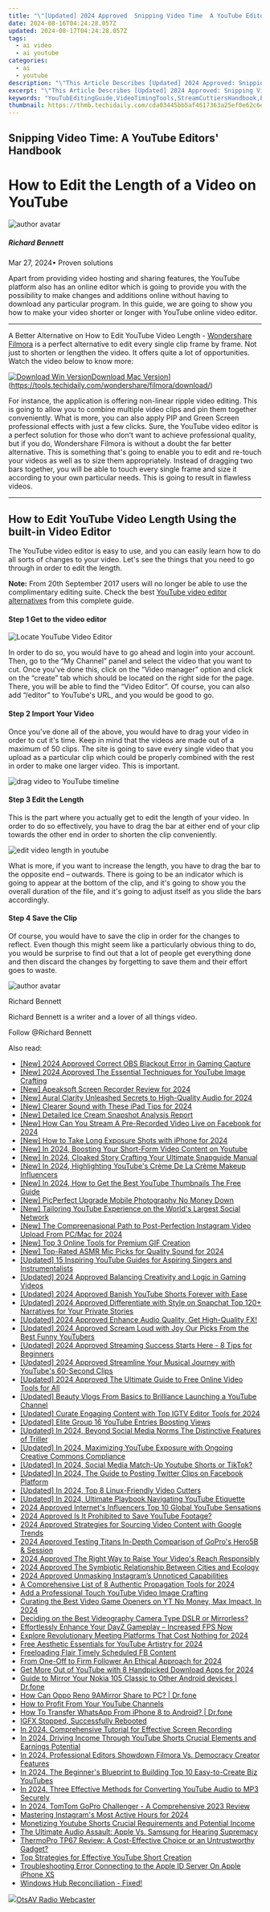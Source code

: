 ```yaml
---
title: "\"[Updated] 2024 Approved  Snipping Video Time  A YouTube Editors' Handbook\""
date: 2024-08-16T04:24:28.057Z
updated: 2024-08-17T04:24:28.057Z
tags:
  - ai video
  - ai youtube
categories:
  - ai
  - youtube
description: "\"This Article Describes [Updated] 2024 Approved: Snipping Video Time: A YouTube Editors' Handbook\""
excerpt: "\"This Article Describes [Updated] 2024 Approved: Snipping Video Time: A YouTube Editors' Handbook\""
keywords: "YouTubEditingGuide,VideoTimingTools,StreamCuttiersHandbook,EditsVideoTimeframe,TimeSnipsForVideos,EditProfessionalsToolkit,YouTubeCuttingTips"
thumbnail: https://thmb.techidaily.com/cda03445bb5af4617363a25ef0e62c6e1b665fa4bde7d33e5a5fc0aac172c936.jpg
---
```


## Snipping Video Time: A YouTube Editors' Handbook

# How to Edit the Length of a Video on YouTube

![author avatar](https://images.wondershare.com/filmora/article-images/richard-bennett.jpg)

##### Richard Bennett

 Mar 27, 2024• Proven solutions

Apart from providing video hosting and sharing features, the YouTube platform also has an online editor which is going to provide you with the possibility to make changes and additions online without having to download any particular program. In this guide, we are going to show you how to make your video shorter or longer with YouTube online video editor.

---

A Better Alternative on How to Edit YouTube Video Length - [Wondershare Filmora](https://tools.techidaily.com/wondershare/filmora/download/) is a perfect alternative to edit every single clip frame by frame. Not just to shorten or lengthen the video. It offers quite a lot of opportunities. Watch the video below to know more:

[![Download Win Version](https://images.wondershare.com/filmora/guide/download-btn-win.jpg)](https://tools.techidaily.com/wondershare/filmora/download/)[Download Mac Version](https://images.wondershare.com/filmora/guide/download-btn-mac.jpg)](https://tools.techidaily.com/wondershare/filmora/download/)

For instance, the application is offering non-linear ripple video editing. This is going to allow you to combine multiple video clips and pin them together conveniently. What is more, you can also apply PIP and Green Screen professional effects with just a few clicks. Sure, the YouTube video editor is a perfect solution for those who don't want to achieve professional quality, but if you do, Wondershare Filmora is without a doubt the far better alternative. This is something that's going to enable you to edit and re-touch your videos as well as to size them appropriately. Instead of dragging two bars together, you will be able to touch every single frame and size it according to your own particular needs. This is going to result in flawless videos.

---

## How to Edit YouTube Video Length Using the built-in Video Editor

The YouTube video editor is easy to use, and you can easily learn how to do all sorts of changes to your video. Let's see the things that you need to go through in order to edit the length.

**Note:** From 20th September 2017 users will no longer be able to use the complimentary editing suite. Check the best [YouTube video editor alternatives](https://tools.techidaily.com/wondershare/filmora/download/) from this complete guide.

#### Step 1 Get to the video editor

![Locate YouTube Video Editor](https://images.wondershare.com/filmora/article-images/add-music-to-youtube-video-6.jpg)

In order to do so, you would have to go ahead and login into your account. Then, go to the “My Channel” panel and select the video that you want to cut. Once you've done this, click on the “Video manager” option and click on the “create” tab which should be located on the right side for the page. There, you will be able to find the “Video Editor”. Of course, you can also add “/editor” to YouTube's URL, and you would be good to go.

#### Step 2 Import Your Video

Once you've done all of the above, you would have to drag your video in order to cut it's time. Keep in mind that the videos are made out of a maximum of 50 clips. The site is going to save every single video that you upload as a particular clip which could be properly combined with the rest in order to make one larger video. This is important.

![drag video to YouTube timeline](https://images.wondershare.com/filmora/article-images/drag-video-to-youtube-timeline.jpg)

#### Step 3 Edit the Length

This is the part where you actually get to edit the length of your video. In order to do so effectively, you have to drag the bar at either end of your clip towards the other end in order to shorten the clip conveniently.

![edit video length in youtube](https://images.wondershare.com/filmora/article-images/edit-video-length-in-youtube.jpg)

What is more, if you want to increase the length, you have to drag the bar to the opposite end – outwards. There is going to be an indicator which is going to appear at the bottom of the clip, and it's going to show you the overall duration of the file, and it's going to adjust itself as you slide the bars accordingly.

#### Step 4 Save the Clip

Of course, you would have to save the clip in order for the changes to reflect. Even though this might seem like a particularly obvious thing to do, you would be surprise to find out that a lot of people get everything done and then discard the changes by forgetting to save them and their effort goes to waste.

![author avatar](https://images.wondershare.com/filmora/article-images/richard-bennett.jpg)

Richard Bennett

Richard Bennett is a writer and a lover of all things video.

Follow @Richard Bennett


<ins class="adsbygoogle"
     style="display:block"
     data-ad-format="autorelaxed"
     data-ad-client="ca-pub-7571918770474297"
     data-ad-slot="1223367746"></ins>



<ins class="adsbygoogle"
     style="display:block"
     data-ad-client="ca-pub-7571918770474297"
     data-ad-slot="8358498916"
     data-ad-format="auto"
     data-full-width-responsive="true"></ins>

<span class="atpl-alsoreadstyle">Also read:</span>
<div><ul>
<li><a href="https://screen-video-capture.techidaily.com/new-2024-approved-correct-obs-blackout-error-in-gaming-capture/"><u>[New] 2024 Approved  Correct OBS Blackout Error in Gaming Capture</u></a></li>
<li><a href="https://youtube-zero.techidaily.com/024-approved-the-essential-techniques-for-youtube-image-crafting/"><u>[New] 2024 Approved  The Essential Techniques for YouTube Image Crafting</u></a></li>
<li><a href="https://video-capture.techidaily.com/new-apeaksoft-screen-recorder-review-for-2024/"><u>[New] Apeaksoft Screen Recorder Review for 2024</u></a></li>
<li><a href="https://youtube-zero.techidaily.com/ural-clarity-unleashed-secrets-to-high-quality-audio-for-2024/"><u>[New] Aural Clarity Unleashed  Secrets to High-Quality Audio for 2024</u></a></li>
<li><a href="https://digital-screen-recording.techidaily.com/new-clearer-sound-with-these-ipad-tips-for-2024/"><u>[New] Clearer Sound with These iPad Tips for 2024</u></a></li>
<li><a href="https://digital-screen-recording.techidaily.com/new-detailed-ice-cream-snapshot-analysis-report/"><u>[New] Detailed Ice Cream Snapshot Analysis Report</u></a></li>
<li><a href="https://facebook-clips.techidaily.com/new-how-can-you-stream-a-pre-recorded-video-live-on-facebook-for-2024/"><u>[New] How Can You Stream A Pre-Recorded Video Live on Facebook for 2024</u></a></li>
<li><a href="https://fox-hovers.techidaily.com/new-how-to-take-long-exposure-shots-with-iphone-for-2024/"><u>[New] How to Take Long Exposure Shots with iPhone for 2024</u></a></li>
<li><a href="https://youtube-zero.techidaily.com/n-2024-boosting-your-short-form-video-content-on-youtube/"><u>[New] In 2024, Boosting Your Short-Form Video Content on Youtube</u></a></li>
<li><a href="https://snapchat-videos.techidaily.com/new-in-2024-cloaked-story-crafting-your-ultimate-snapguide-manual/"><u>[New] In 2024, Cloaked Story Crafting  Your Ultimate Snapguide Manual</u></a></li>
<li><a href="https://youtube-zero.techidaily.com/n-2024-highlighting-youtubes-creme-de-la-creme-makeup-influencers/"><u>[New] In 2024, Highlighting YouTube's Crème De La Crème Makeup Influencers</u></a></li>
<li><a href="https://youtube-zero.techidaily.com/n-2024-how-to-get-the-best-youtube-thumbnails-the-free-guide/"><u>[New] In 2024, How to Get the Best YouTube Thumbnails  The Free Guide</u></a></li>
<li><a href="https://extra-skills.techidaily.com/new-picperfect-upgrade-mobile-photography-no-money-down/"><u>[New] PicPerfect  Upgrade Mobile Photography No Money Down</u></a></li>
<li><a href="https://facebook-video-recording.techidaily.com/new-tailoring-youtube-experience-on-the-worlds-largest-social-network/"><u>[New] Tailoring YouTube Experience on the World's Largest Social Network</u></a></li>
<li><a href="https://instagram-videos.techidaily.com/new-the-compreenasional-path-to-post-perfection-instagram-video-upload-from-pcmac-for-2024/"><u>[New] The Compreenasional Path to Post-Perfection  Instagram Video Upload From PC/Mac for 2024</u></a></li>
<li><a href="https://youtube-zero.techidaily.com/op-3-online-tools-for-premium-gif-creation/"><u>[New] Top 3 Online Tools for Premium GIF Creation</u></a></li>
<li><a href="https://youtube-zero.techidaily.com/op-rated-asmr-mic-picks-for-quality-sound-for-2024/"><u>[New] Top-Rated ASMR Mic Picks for Quality Sound for 2024</u></a></li>
<li><a href="https://youtube-zero.techidaily.com/ed-15-inspiring-youtube-guides-for-aspiring-singers-and-instrumentalists/"><u>[Updated] 15 Inspiring YouTube Guides for Aspiring Singers and Instrumentalists</u></a></li>
<li><a href="https://facebook-video-share.techidaily.com/updated-2024-approved-balancing-creativity-and-logic-in-gaming-videos/"><u>[Updated] 2024 Approved  Balancing Creativity and Logic in Gaming Videos</u></a></li>
<li><a href="https://youtube-zero.techidaily.com/ed-2024-approved-banish-youtube-shorts-forever-with-ease/"><u>[Updated] 2024 Approved  Banish YouTube Shorts Forever with Ease</u></a></li>
<li><a href="https://snapchat-videos.techidaily.com/updated-2024-approved-differentiate-with-style-on-snapchat-top-120plus-narratives-for-your-private-stories/"><u>[Updated] 2024 Approved  Differentiate with Style on Snapchat  Top 120+ Narratives for Your Private Stories</u></a></li>
<li><a href="https://youtube-zero.techidaily.com/ed-2024-approved-enhance-audio-quality-get-high-quality-fx/"><u>[Updated] 2024 Approved  Enhance Audio Quality, Get High-Quality FX!</u></a></li>
<li><a href="https://youtube-zero.techidaily.com/ed-2024-approved-scream-loud-with-joy-our-picks-from-the-best-funny-youtubers/"><u>[Updated] 2024 Approved  Scream Loud with Joy  Our Picks From the Best Funny YouTubers</u></a></li>
<li><a href="https://youtube-zero.techidaily.com/ed-2024-approved-streaming-success-starts-here-8-tips-for-beginners/"><u>[Updated] 2024 Approved  Streaming Success Starts Here - 8 Tips for Beginners</u></a></li>
<li><a href="https://youtube-zero.techidaily.com/ed-2024-approved-streamline-your-musical-journey-with-youtubes-60-second-clips/"><u>[Updated] 2024 Approved  Streamline Your Musical Journey with YouTube's 60-Second Clips</u></a></li>
<li><a href="https://youtube-zero.techidaily.com/ed-2024-approved-the-ultimate-guide-to-free-online-video-tools-for-all/"><u>[Updated] 2024 Approved  The Ultimate Guide to Free Online Video Tools for All</u></a></li>
<li><a href="https://youtube-zero.techidaily.com/ed-beauty-vlogs-from-basics-to-brilliance-launching-a-youtube-channel/"><u>[Updated] Beauty Vlogs From Basics to Brilliance  Launching a YouTube Channel</u></a></li>
<li><a href="https://instagram-clips.techidaily.com/updated-curate-engaging-content-with-top-igtv-editor-tools-for-2024/"><u>[Updated] Curate Engaging Content with Top IGTV Editor Tools for 2024</u></a></li>
<li><a href="https://youtube-zero.techidaily.com/ed-elite-group-16-youtube-entries-boosting-views/"><u>[Updated] Elite Group  16 YouTube Entries Boosting Views</u></a></li>
<li><a href="https://fox-links.techidaily.com/updated-in-2024-beyond-social-media-norms-the-distinctive-features-of-triller/"><u>[Updated] In 2024, Beyond Social Media Norms  The Distinctive Features of Triller</u></a></li>
<li><a href="https://youtube-zero.techidaily.com/ed-in-2024-maximizing-youtube-exposure-with-ongoing-creative-commons-compliance/"><u>[Updated] In 2024, Maximizing YouTube Exposure with Ongoing Creative Commons Compliance</u></a></li>
<li><a href="https://youtube-zero.techidaily.com/ed-in-2024-social-media-match-up-youtube-shorts-or-tiktok/"><u>[Updated] In 2024, Social Media Match-Up  Youtube Shorts or TikTok?</u></a></li>
<li><a href="https://twitter-videos.techidaily.com/updated-in-2024-the-guide-to-posting-twitter-clips-on-facebook-platform/"><u>[Updated] In 2024, The Guide to Posting Twitter Clips on Facebook Platform</u></a></li>
<li><a href="https://youtube-zero.techidaily.com/ed-in-2024-top-8-linux-friendly-video-cutters/"><u>[Updated] In 2024, Top 8 Linux-Friendly Video Cutters</u></a></li>
<li><a href="https://youtube-zero.techidaily.com/ed-in-2024-ultimate-playbook-navigating-youtube-etiquette/"><u>[Updated] In 2024, Ultimate Playbook  Navigating YouTube Etiquette</u></a></li>
<li><a href="https://youtube-zero.techidaily.com/approved-internets-influencers-top-10-global-youtube-sensations/"><u>2024 Approved  Internet's Influencers  Top 10 Global YouTube Sensations</u></a></li>
<li><a href="https://youtube-zero.techidaily.com/approved-is-it-prohibited-to-save-youtube-footage/"><u>2024 Approved  Is It Prohibited to Save YouTube Footage?</u></a></li>
<li><a href="https://youtube-zero.techidaily.com/approved-strategies-for-sourcing-video-content-with-google-trends/"><u>2024 Approved  Strategies for Sourcing Video Content with Google Trends</u></a></li>
<li><a href="https://some-approaches.techidaily.com/2024-approved-testing-titans-in-depth-comparison-of-gopros-hero5b-and-session/"><u>2024 Approved  Testing Titans  In-Depth Comparison of GoPro's Hero5B & Session</u></a></li>
<li><a href="https://youtube-zero.techidaily.com/approved-the-right-way-to-raise-your-videos-reach-responsibly/"><u>2024 Approved  The Right Way to Raise Your Video's Reach Responsibly</u></a></li>
<li><a href="https://youtube-zero.techidaily.com/approved-the-symbiotic-relationship-between-cities-and-ecology/"><u>2024 Approved  The Symbiotic Relationship Between Cities and Ecology</u></a></li>
<li><a href="https://instagram-video-files.techidaily.com/2024-approved-unmasking-instagrams-unnoticed-capabilities/"><u>2024 Approved  Unmasking Instagram’s Unnoticed Capabilities</u></a></li>
<li><a href="https://youtube-zero.techidaily.com/prehensive-list-of-8-authentic-propagation-tools-for-2024/"><u>A Comprehensive List of 8 Authentic Propagation Tools for 2024</u></a></li>
<li><a href="https://youtube-zero.techidaily.com/-professional-touch-youtube-video-image-crafting/"><u>Add a Professional Touch  YouTube Video Image Crafting</u></a></li>
<li><a href="https://youtube-zero.techidaily.com/ing-the-best-video-game-openers-on-yt-no-money-max-impact-in-2024/"><u>Curating the Best Video Game Openers on YT  No Money, Max Impact, In 2024</u></a></li>
<li><a href="https://youtube-clips.techidaily.com/deciding-on-the-best-videography-camera-type-dslr-or-mirrorless/"><u>Deciding on the Best Videography Camera Type  DSLR or Mirrorless?</u></a></li>
<li><a href="https://win-blog.techidaily.com/effortlessly-enhance-your-dayz-gameplay-increased-fps-now/"><u>Effortlessly Enhance Your DayZ Gameplay – Increased FPS Now</u></a></li>
<li><a href="https://screen-video-capture.techidaily.com/explore-revolutionary-meeting-platforms-that-cost-nothing-for-2024/"><u>Explore Revolutionary Meeting Platforms That Cost Nothing for 2024</u></a></li>
<li><a href="https://youtube-zero.techidaily.com/aesthetic-essentials-for-youtube-artistry-for-2024/"><u>Free Aesthetic Essentials for YouTube Artistry for 2024</u></a></li>
<li><a href="https://facebook-clips.techidaily.com/freeloading-flair-timely-scheduled-fb-content/"><u>Freeloading Flair  Timely Scheduled FB Content</u></a></li>
<li><a href="https://youtube-zero.techidaily.com/one-off-to-firm-follower-an-ethical-approach-for-2024/"><u>From One-Off to Firm Follower  An Ethical Approach for 2024</u></a></li>
<li><a href="https://youtube-zero.techidaily.com/ore-out-of-youtube-with-8-handpicked-download-apps-for-2024/"><u>Get More Out of YouTube with 8 Handpicked Download Apps for 2024</u></a></li>
<li><a href="https://screen-mirror.techidaily.com/guide-to-mirror-your-nokia-105-classic-to-other-android-devices-drfone-by-drfone-android/"><u>Guide to Mirror Your Nokia 105 Classic to Other Android devices | Dr.fone</u></a></li>
<li><a href="https://screen-mirror.techidaily.com/how-can-oppo-reno-9amirror-share-to-pc-drfone-by-drfone-android/"><u>How Can Oppo Reno 9AMirror Share to PC? | Dr.fone</u></a></li>
<li><a href="https://youtube-zero.techidaily.com/o-profit-from-your-youtube-channels/"><u>How to Profit From Your YouTube Channels</u></a></li>
<li><a href="https://review-topics.techidaily.com/how-to-transfer-whatsapp-from-iphone-8-to-android-drfone-by-drfone-transfer-whatsapp-from-ios-transfer-whatsapp-from-ios/"><u>How To Transfer WhatsApp From iPhone 8 to Android? | Dr.fone</u></a></li>
<li><a href="https://graphic-issues.techidaily.com/igfx-stopped-successfully-rebooted/"><u>IGFX Stopped, Successfully Rebooted</u></a></li>
<li><a href="https://screen-activity-recording.techidaily.com/in-2024-comprehensive-tutorial-for-effective-screen-recording/"><u>In 2024, Comprehensive Tutorial for Effective Screen Recording</u></a></li>
<li><a href="https://youtube-zero.techidaily.com/24-driving-income-through-youtube-shorts-crucial-elements-and-earnings-potential/"><u>In 2024, Driving Income Through YouTube Shorts  Crucial Elements and Earnings Potential</u></a></li>
<li><a href="https://screen-sharing-recording.techidaily.com/in-2024-professional-editors-showdown-filmora-vs-democracy-creator-features/"><u>In 2024, Professional Editors Showdown  Filmora Vs. Democracy Creator Features</u></a></li>
<li><a href="https://youtube-zero.techidaily.com/24-the-beginners-blueprint-to-building-top-10-easy-to-create-biz-youtubes/"><u>In 2024, The Beginner's Blueprint to Building Top 10 Easy-to-Create Biz YouTubes</u></a></li>
<li><a href="https://youtube-zero.techidaily.com/24-three-effective-methods-for-converting-youtube-audio-to-mp3-securely/"><u>In 2024, Three Effective Methods for Converting YouTube Audio to MP3 Securely</u></a></li>
<li><a href="https://fox-helps.techidaily.com/in-2024-tomtom-gopro-challenger-a-comprehensive-2023-review/"><u>In 2024, TomTom GoPro Challenger - A Comprehensive 2023 Review</u></a></li>
<li><a href="https://instagram-clips.techidaily.com/mastering-instagrams-most-active-hours-for-2024/"><u>Mastering Instagram's Most Active Hours for 2024</u></a></li>
<li><a href="https://youtube-zero.techidaily.com/izing-youtube-shorts-crucial-requirements-and-potential-income/"><u>Monetizing Youtube Shorts  Crucial Requirements and Potential Income</u></a></li>
<li><a href="https://buynow-marvelous.techidaily.com/the-ultimate-audio-assault-apple-vs-samsung-for-hearing-supremacy/"><u>The Ultimate Audio Assault: Apple Vs. Samsung for Hearing Supremacy</u></a></li>
<li><a href="https://buynow-info.techidaily.com/thermopro-tp67-review-a-cost-effective-choice-or-an-untrustworthy-gadget/"><u>ThermoPro TP67 Review: A Cost-Effective Choice or an Untrustworthy Gadget?</u></a></li>
<li><a href="https://youtube-zero.techidaily.com/trategies-for-effective-youtube-short-creation/"><u>Top Strategies for Effective YouTube Short Creation</u></a></li>
<li><a href="https://apple-account.techidaily.com/troubleshooting-error-connecting-to-the-apple-id-server-on-apple-iphone-xs-by-drfone-ios/"><u>Troubleshooting Error Connecting to the Apple ID Server On Apple iPhone XS</u></a></li>
<li><a href="https://driver-install.techidaily.com/windows-hub-reconciliation-fixed/"><u>Windows Hub Reconciliation - Fixed!</u></a></li>
</ul></div>

<!-- affiliate ads begin -->
<a href="https://otszone.ots7.com/order/checkout.php?PRODS=4713322&QTY=1&AFFILIATE=108875&CART=1"><img src="https://green.ots7.com/screenshots/OtsAV/OtsAVRadio1.90-300x188.jpg" border="0">OtsAV Radio Webcaster</a>
<!-- affiliate ads end -->